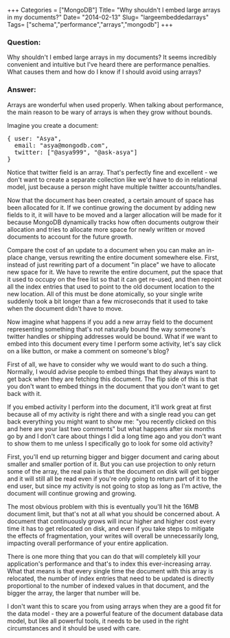 +++
Categories = ["MongoDB"]
Title= "Why shouldn't I embed large arrays in my documents?"
Date= "2014-02-13"
Slug= "largeembeddedarrays"
Tags= ["schema","performance","arrays","mongodb"]
+++

### Question:

Why shouldn't I embed large arrays in my documents?  It seems incredibly convenient and intuitive but I've heard there are performance penalties.  What causes them and how do I know if I should avoid using arrays?

### Answer:

Arrays are wonderful when used properly.  When talking about performance, the main reason to be wary of arrays is when they grow without bounds.

Imagine you create a document:
<pre class="prettyprint">
{ user: "Asya",
  email: "asya@mongodb.com",
  twitter: ["@asya999", "@ask-asya"]
}
</pre>

Notice that twitter field is an array.  That's perfectly fine and excellent - we don't want to create a separate collection like we'd have to do in relational model, just because a person might have multiple twitter accounts/handles.  

Now that the document has been created, a certain amount of space has been allocated for it.  If we continue growing the document by adding new fields to it, it will have to be moved and a larger allocation will be made for it because MongoDB dynamically tracks how often documents outgrow their allocation and tries to allocate more space for newly written or moved documents to account for the future growth.

Compare the cost of an update to a document when you can make an in-place change, versus rewriting the entire document somewhere else.  First, instead of just rewriting part of a document "in place" we have to allocate new space for it.  We have to rewrite the entire document, put the space that it used to occupy on the free list so that it can get re-used, and then repoint all the index entries that used to point to the old document location to the new location.  All of this must be done atomically, so your single write suddenly took a bit longer than a few microseconds that it used to take when the document didn't have to move.

Now imagine what happens if you add a new array field to the document representing something that's not naturally bound the way someone's twitter handles or shipping addresses would be bound.  What if we want to embed into this document every time I perform some activity, let's say click on a like button, or make a comment on someone's blog?

First of all, we have to consider why we would want to do such a thing.  Normally, I would advise people to embed things that they always want to get back when they are fetching this document.  The flip side of this is that you don't want to embed things in the document that you don't want to get back with it.

If you embed activity I perform into the document, it'll work great at first because all of my activity is right there and with a single read you can get back everything you might want to show me: "you recently clicked on this and here are your last two comments" but what happens after six months go by and I don't care about things I did a long time ago and you don't want to show them to me unless I specifically go to look for some old activity?

First, you'll end up returning bigger and bigger document and caring about smaller and smaller portion of it.  But you can use projection to only return some of the array, the real pain is that the document on disk will get bigger and it will still all be read even if you're only going to return part of it to the end user, but since my activity is not going to stop as long as I'm active, the document will continue growing and growing.

The most obvious problem with this is eventually you'll hit the 16MB document limit, but that's not at all what you should be concerned about.  A document that continuously grows will incur higher and higher cost every time it has to get relocated on disk, and even if you take steps to mitigate the effects of fragmentation, your writes will overall be unnecessarily long, impacting overall performance of your entire application.

There is one more thing that you can do that will completely kill your application's performance and that's to index this ever-increasing array.  What that means is that every single time the document with this array is relocated, the number of index entries that need to be updated is directly proportional to the number of indexed values in that document, and the bigger the array, the larger that number will be.

I don't want this to scare you from using arrays when they are a good fit for the data model - they are a powerful feature of the document database data model, but like all powerful tools, it needs to be used in the right circumstances and it should be used with care.
